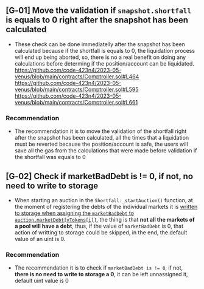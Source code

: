 ## [G‑01] Move the validation if `snapshot.shortfall` is equals to 0 right after the snapshot has been calculated
- These check can be done immediatelly after the snapshot has been calculated because if the shortfall is equals to 0, the liquidation process will end up being aborted, so, there is no a real benefit on doing any calculations before determing if the position/account can be liquidated.
https://github.com/code-423n4/2023-05-venus/blob/main/contracts/Comptroller.sol#L464
https://github.com/code-423n4/2023-05-venus/blob/main/contracts/Comptroller.sol#L595
https://github.com/code-423n4/2023-05-venus/blob/main/contracts/Comptroller.sol#L661
### Recommendation
- The recommendation it is to move the validation of the shortfall right after the snapshot has been calculated, all the times that a liquidation must be reverted because the position/account is safe, the users will save all the gas from the calculations that were made before validation if the shortfall was equals to 0


## [G‑02] Check if marketBadDebt is != 0, if not, no need to write to storage
- When starting an auction in the `Shortfall:_startAuction()` function, at the moment of registering the debts of the individual markets it is [written to storage when assigning the `marketBadDebt` to `auction.marketDebt[vTokens[i]]`](https://github.com/code-423n4/2023-05-venus/blob/main/contracts/Shortfall/Shortfall.sol#L397), the thing is that **not all the markets of a pool will have a debt**, thus, if the value of `marketBadDebt` is 0, that action of writting to storage could be skipped, in the end, the default value of an uint is 0.
### Recommendation
- The recommendation it is to check if `marketBadDebt is != 0`, if not, **there is no need to write to storage a 0**, it can be left unnassigned it, default uint value is 0